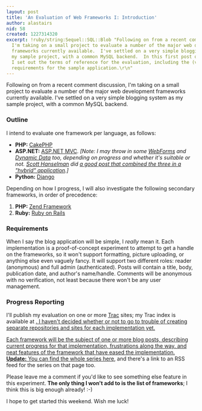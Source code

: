 ```yaml
---
layout: post
title: 'An Evaluation of Web Frameworks I: Introduction'
author: alastairs
nid: 58
created: 1227314320
excerpt: !ruby/string:Sequel::SQL::Blob "Following on from a recent comment discussion,
  I'm taking on a small project to evaluate a number of the major web development
  frameworks currently available.  I've settled on a very simple blogging system as
  my sample project, with a common MySQL backend.  In this first post of the series,
  I set out the terms of reference for the evaluation, including the (very basic)
  requirements for the sample application.\r\n"
---
```


Following on from a recent comment discussion, I'm taking on a small project to evaluate a number of the major web development frameworks currently available.  I've settled on a very simple blogging system as my sample project, with a common MySQL backend.

<h3>Outline</h3>

I intend to evaluate one framework per language, as follows:
<ul>
  <li><strong>PHP:</strong> <a href="http://www.cakephp.org/">CakePHP</a></li>
  <li><strong>ASP.NET:</strong> <a href="http://www.asp.net/mvc/">ASP.NET MVC</a>.  <em>[Note: I may throw in some <a href="http://msdn.microsoft.com/en-us/library/ms973868.aspx?ppud=4">WebForms</a> and <a href="http://quickstarts.asp.net/3-5-extensions/dyndata/ASPNETDynamicDataOverview.aspx">Dynamic Data</a> too, depending on progress and whether it's suitable or not.  <a href="http://www.hanselman.com/">Scott Hanselman</a> did <a href="http://www.hanselman.com/blog/PlugInHybridsASPNETWebFormsAndASPMVCAndASPNETDynamicDataSideBySide.aspx">a good post that combined the three in a "hybrid" application</a>.]</em></li>
  <li><strong>Python:</strong> <a href="http://www.djangoproject.com/">Django</a></li>
</ul>

Depending on how I progress, I will also investigate the following secondary frameworks, in order of precedence:
<ol>
  <li><strong>PHP:</strong> <a href="http://framework.zend.com/">Zend Framework</a></li>
  <li><strong>Ruby:</strong> <a href="http://www.rubyonrails.org/">Ruby on Rails</a></li>
</ol>

<h3>Requirements</h3>

When I say the blog application will be simple, I <em>really</em> mean it.  Each implementation is a proof-of-concept experiment to attempt to get a handle on the frameworks, so it won't support formatting, picture uploading, or anything else even vaguely fancy.  It will support two different roles: reader (anonymous) and full admin (authenticated).  Posts will contain a title, body, publication date, and author's name/handle.  Comments will be anonymous with no verification, not least because there won't be any user management.  

<h3>Progress Reporting</h3>

I'll publish my evaluation on one or more <a href="http://trac.edgewall.org/">Trac</a> sites; my Trac index is available at <a href="http://trac.alastairsmith.me.uk/">.  I haven't decided whether or not to go to trouble of creating separate repositories and sites for each implementation yet.

Each framework will be the subject of one or more blog posts, describing current progress for that implementation, frustrations along the way, and neat features of the framework that have eased the implementation.  <strong>Update:</strong> You can find the whole series <a href="http://www.alastairsmith.me.uk/category/coding/web-frameworks-evaluation">here</a>, and there's a link to an RSS feed for the series on that page too.  

Please leave me a comment if you'd like to see something else feature in this experiment.  <strong>The only thing I won't add to is the list of frameworks</strong>; I think this is big enough already! :-)

I hope to get started this weekend.  Wish me luck!
